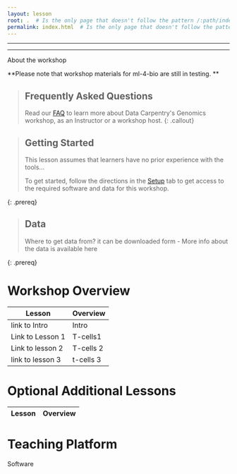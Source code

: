 ```yaml
---
layout: lesson
root: .  # Is the only page that doesn't follow the pattern /:path/index.html
permalink: index.html  # Is the only page that doesn't follow the pattern /:path/index.html
---
```

---
---

About the workshop

**Please note that workshop materials for ml-4-bio are still in testing. **


> ## Frequently Asked Questions
> Read our [FAQ](/genomics-workshop/faq/) to learn more about Data Carpentry's Genomics workshop, as an Instructor or a workshop host.
{: .callout}

> ## Getting Started
>
> This lesson assumes that learners have no prior experience with the tools...
> 
> To get started, follow the directions in the [Setup](setup.html) tab to 
> get access to the required software and data for this workshop.
> 
{: .prereq}

> ## Data
> 
> Where to get data from? it can be downloaded form - More info about the data is available here
>
{: .prereq} 

# Workshop Overview 

| Lesson    | Overview |
| ------- | ---------- |
| link to Intro | Intro|
| Link to Lesson 1 |  T-cells1|
|Link to lesson 2| T-cells 2 |
|link to lesson 3 | t-cells 3

# Optional Additional Lessons

| Lesson | Overview |
| ------- | -------- |


# Teaching Platform
Software


